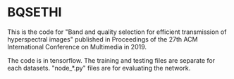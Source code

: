 # BQSETHI

This is the code for "Band and quality selection for efficient transmission of hyperspectral images" published in Proceedings of the 27th ACM International Conference on Multimedia in 2019.

The code is in tensorflow. The training and testing files are separate for each datasets. "node_*.py" files are for evaluating the network.
